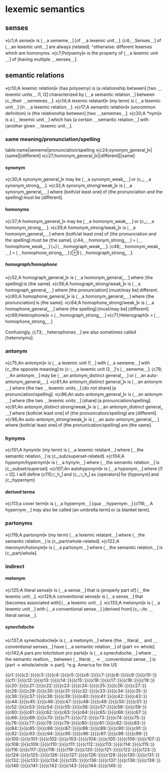 # lexemic semantics

## senses

»⟮c1;A sense⟯« is ⟮＿a sememe＿⟯ ⟮of ＿a lexemic unit＿⟯.
⟮c4;＿Senses＿⟯ of ⟮＿an lexemic unit＿⟯ are always ⟮related⟯.
^otherwise: different lexemes which are homonyms.
»⟮c7;Polysemy⟯« is the property of ⟮＿a lexemic unit＿⟯ of ⟮having multiple ＿senses＿⟯.

## semantic relations

»⟮c10;A lexemic relation⟯« (has polysemy) is ⟮a relationship between⟯ ⟮two ＿lexemic units＿ l1, l2⟯ characterized by ⟮＿a semantic relation＿⟯ between ⟮c_;their ＿sememes＿⟯.
»⟮c14;A lexemic relatant⟯« (my term) is ⟮＿a lexemic unit＿⟯ ⟮in ＿a lexemic relation＿⟯.
»⟮c17;A semantic relation⟯« (uncommon definition) is ⟮the relationship between⟯ ⟮two ＿sememes＿⟯.
»⟮c20;A *nym⟯« is a ⟮＿lexemic unit＿⟯ which has ⟮a certain ＿semantic relation＿⟯ with ⟮another given ＿lexemic unit＿⟯.

### same meaning/pronunciation/spelling

table:name|sememe|pronunciation/spelling
»⟮c24;synonym⎵general⎵⟯«|⟮same⟯|⟮different⟯
»⟮c27;homonym⎵general⎵⟯«|⟮different⟯|⟮same⟯

#### synonym

»⟮c30;A synonym⎵general⎵⟯« may be ⟮＿a synonym⎵weak⎵＿⟯ or ⟮c_;＿a synonym⎵strong⎵＿⟯.
»⟮c32;A synonym⎵strong/weak⎵⟯« is ⟮＿a synonym⎵general⎵＿⟯ where ⟮both/at least one⟯ of ⟮the pronunciation and the spelling⟯ must be ⟮different⟯.

#### homonyms

»⟮c37;A homonym⎵general⎵⟯« may be ⟮＿a homonym⎵weak⎵＿⟯ or ⟮c_;＿a homonym⎵strong⎵＿⟯.
»⟮c39;A homonym⎵strong/weak⎵⟯« is ⟮＿a homonym⎵general⎵＿⟯ where ⟮both/at least one⟯ of ⟮the pronunciation and the spelling⟯ must be ⟮the same⟯.
⟮c44;＿homonym⎵strong⎵＿⟯ = ⟮＿homophone⎵weak⎵＿⟯ ⟮∧⟯ ⟮＿homograph⎵weak⎵＿⟯.
⟮c48;＿homonym⎵weak⎵＿⟯ = ⟮＿homophone⎵strong⎵＿⟯ ⟮⊕⟯ ⟮＿homograph⎵strong⎵＿⟯.

##### homograph/homophone

»⟮c52;A homograph⎵general⎵⟯« is ⟮＿a homonym⎵general⎵＿⟯ where ⟮the spelling⟯ is ⟮the same⟯.
»⟮c56;A homograph⎵strong/weak⎵⟯« is ⟮＿a homograph⎵general⎵＿⟯ where ⟮the pronunciation⟯ ⟮must/may be⟯ different.
»⟮c60;A homophone⎵general⎵⟯« is ⟮＿a homonym⎵general⎵＿⟯ where ⟮the pronunciation⟯ is ⟮the same⟯.
»⟮c64;A homophone⎵strong/weak⎵⟯« is ⟮＿a homophone⎵general⎵＿⟯ where ⟮the spelling⟯ ⟮must/may be⟯ ⟮different⟯.
»⟮c69;Heterophone⟯« ≙ ⟮＿homograph⎵strong⎵＿⟯
»⟮c71;Heterograph⟯« ≙ ⟮＿homophone⎵strong⎵＿⟯


Confusingly, ⟮c73;＿heterophones＿⟯ are also sometimes called ⟮heteronyms⟯.

### antonym

»⟮c75;An antonym⟯« is ⟮＿a lexemic unit l1＿⟯ with ⟮＿a sememe＿⟯ with ⟮c_;the opposite meaning⟯ to ⟮c-;＿a lexemic unit l2＿⟯'s ⟮＿sememe＿⟯.
⟮c78;＿An antonym＿⟯ may be ⟮＿an antonym⎵distinct general⎵＿⟯ or ⟮＿an auto-antonym⎵general⎵＿⟯.
»⟮c81;An antonym⎵distinct general⎵⟯« is ⟮＿an antonym＿⟯ where ⟮the two ＿lexemic units＿⟯ ⟮do not share⟯ ⟮a pronunciation/spelling⟯. 
»⟮c86;An auto-antonym⎵general⎵⟯« is ⟮＿an antonym＿⟯ where ⟮the two ＿lexemic units＿⟯ ⟮share⟯ ⟮a pronunciation/spelling⟯. 
»⟮c91;An antonym⎵distinct strong/weak⎵⟯« is ⟮＿an antonym⎵distinct general⎵＿⟯ where ⟮both/at least one⟯ of ⟮the pronunication/spelling⟯ are ⟮different⟯.
»⟮c96;An auto-antonym⎵strong/weak⎵⟯« is ⟮＿an auto-antonym⎵general⎵＿⟯ where ⟮both/at least one⟯ of ⟮the pronunication/spelling⟯ are ⟮the same⟯.

### hynyms

»⟮c101;A hynym⟯« (my term) is ⟮＿a lexemic relatant＿⟯ where ⟮＿the semantic relation＿⟯ is ⟮c_;sub/superset-related⟯.
»⟮c104;A hyponym/hypernym⟯« is ⟮＿a hynym＿⟯ where ⟮＿the semantic relation＿⟯ is ⟮c_;subset/superset⟯.
»⟮c107;An autohyponym⟯« is ⟮＿a hyponym＿⟯ where ⟮l1 = l2⟯.
I will define ⟮c110;⊂⎵h⎵⟯ and ⟮c_;⊃⎵h⎵⟯ as ⟮operators⟯ for ⟮hyponym⟯ and ⟮c_;hypernym⟯

#### derived terms

»⟮c113;a cover term⟯« is ⟮＿a hypernym＿⟯ ⟮qua ＿hypernym＿⟯
⟮c116;＿A hypernym＿⟯ may also be called ⟮an umbrella term⟯ or ⟮a blanket term⟯.

### partonyms

»⟮c119;A partonym⟯« (my term) ⟮＿a lexemic relatant＿⟯ where ⟮＿the semantic relation＿⟯ is ⟮c_;part/whole-related⟯.
»⟮c122;A meronym/holonym⟯« is ⟮＿a partonym＿⟯ where ⟮＿the semantic relation＿⟯ is ⟮c_;part/whole⟯.

### indirect

#### metonym

»⟮c125;A literal sense⟯« is ⟮＿a sense＿⟯ that is ⟮properly part of⟯ ⟮＿the lexemic unit＿⟯.
»⟮c129;A conventional sense⟯« is ⟮＿a sense＿⟯ that ⟮becomes associated with⟯ ⟮＿a lexemic unit＿⟯.
»⟮c133;A metonym⟯« is ⟮＿a lexemic unit＿⟯ with ⟮＿a conventional sense＿⟯ ⟮derived from⟯ ⟮c_-;its ＿literal sense＿⟯.

##### synechdoche

»⟮c137;A synechodoche⟯« is ⟮＿a metonym＿⟯ where ⟮the ＿literal＿ and ＿conventional senses＿⟯ have ⟮＿a semantic relation＿⟯ of ⟮part ↔ whole⟯.
»⟮c142;A pars pro toto/totum pro parte⟯« is ⟮＿a synechdoche＿⟯ where ＿the semantic realtion＿ between ⟮＿literal＿ → ＿conventional sense＿⟯ is ⟮part → whole/whole → part⟯.
^e.g. America for the US

<span class='cloze-dump'>{{c1::}}{{c2::}}{{c3::}}{{c4::}}{{c5::}}{{c6::}}{{c7::}}{{c8::}}{{c9::}}{{c10::}}{{c11::}}{{c12::}}{{c13::}}{{c14::}}{{c15::}}{{c16::}}{{c17::}}{{c18::}}{{c19::}}{{c20::}}{{c21::}}{{c22::}}{{c23::}}{{c24::}}{{c25::}}{{c26::}}{{c27::}}{{c28::}}{{c29::}}{{c30::}}{{c31::}}{{c32::}}{{c33::}}{{c34::}}{{c35::}}{{c36::}}{{c37::}}{{c38::}}{{c39::}}{{c40::}}{{c41::}}{{c42::}}{{c43::}}{{c44::}}{{c45::}}{{c46::}}{{c47::}}{{c48::}}{{c49::}}{{c50::}}{{c51::}}{{c52::}}{{c53::}}{{c54::}}{{c55::}}{{c56::}}{{c57::}}{{c58::}}{{c59::}}{{c60::}}{{c61::}}{{c62::}}{{c63::}}{{c64::}}{{c65::}}{{c66::}}{{c67::}}{{c68::}}{{c69::}}{{c70::}}{{c71::}}{{c72::}}{{c73::}}{{c74::}}{{c75::}}{{c76::}}{{c77::}}{{c78::}}{{c79::}}{{c80::}}{{c81::}}{{c82::}}{{c83::}}{{c84::}}{{c85::}}{{c86::}}{{c87::}}{{c88::}}{{c89::}}{{c90::}}{{c91::}}{{c92::}}{{c93::}}{{c94::}}{{c95::}}{{c96::}}{{c97::}}{{c98::}}{{c99::}}{{c100::}}{{c101::}}{{c102::}}{{c103::}}{{c104::}}{{c105::}}{{c106::}}{{c107::}}{{c108::}}{{c109::}}{{c110::}}{{c111::}}{{c112::}}{{c113::}}{{c114::}}{{c115::}}{{c116::}}{{c117::}}{{c118::}}{{c119::}}{{c120::}}{{c121::}}{{c122::}}{{c123::}}{{c124::}}{{c125::}}{{c126::}}{{c127::}}{{c128::}}{{c129::}}{{c130::}}{{c131::}}{{c132::}}{{c133::}}{{c134::}}{{c135::}}{{c136::}}{{c137::}}{{c138::}}{{c139::}}{{c140::}}{{c141::}}{{c142::}}{{c143::}}{{c144::}}{{c145::}}</span>
